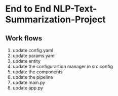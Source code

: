 # End to End NLP-Text-Summarization-Project

## Work flows

1. update config.yaml
2. update params.yaml
3. update entity
4. update the configurartion manager in src config
5. update the components
6. update the pipeline
7. update main.py
8. update app.py